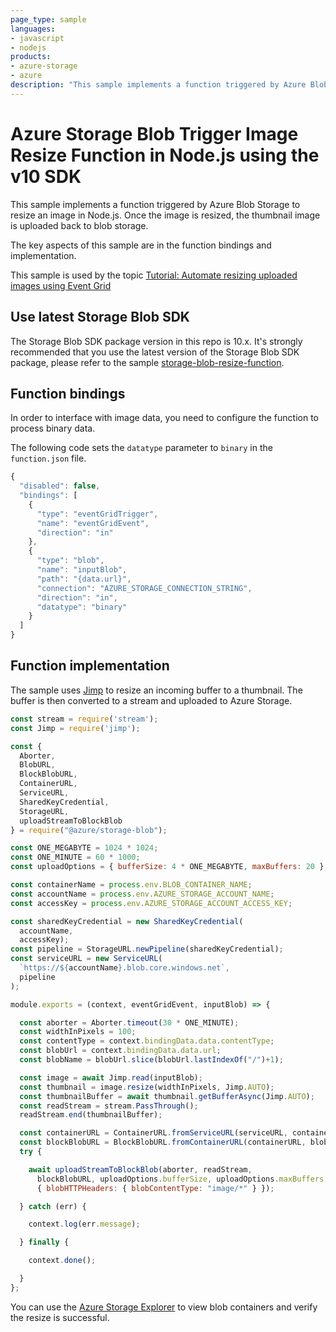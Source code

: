 ```yaml
---
page_type: sample
languages:
- javascript
- nodejs
products:
- azure-storage
- azure
description: "This sample implements a function triggered by Azure Blob Storage to resize an image in Node.js."
---
```


# Azure Storage Blob Trigger Image Resize Function in Node.js using the v10 SDK

This sample implements a function triggered by Azure Blob Storage to resize an image in Node.js. Once the image is resized, the thumbnail image is uploaded back to blob storage.

The key aspects of this sample are in the function bindings and implementation.

This sample is used by the topic [Tutorial: Automate resizing uploaded images using Event Grid](https://docs.microsoft.com/en-us/azure/event-grid/resize-images-on-storage-blob-upload-event?tabs=nodejsv10#deploy-the-function-code/)


## Use latest Storage Blob SDK
The Storage Blob SDK package version in this repo is 10.x. It's strongly recommended that you use the latest version of the Storage Blob SDK package, please refer to the sample [storage-blob-resize-function](https://github.com/Azure/azure-sdk-for-js/tree/master/sdk/storage/storage-blob/samples/storage-blob-resize-function).
## Function bindings

In order to interface with image data, you need to configure the function to process binary data.

The following code sets the `datatype` parameter to `binary` in the `function.json` file.

```javascript
{
  "disabled": false,
  "bindings": [
    {
      "type": "eventGridTrigger",
      "name": "eventGridEvent",
      "direction": "in"
    },
    {
      "type": "blob",
      "name": "inputBlob",
      "path": "{data.url}",
      "connection": "AZURE_STORAGE_CONNECTION_STRING",
      "direction": "in",
      "datatype": "binary"
    }
  ]
}
```

## Function implementation

The sample uses [Jimp](https://github.com/oliver-moran/jimp) to resize an incoming buffer to a thumbnail. The buffer is then converted to a stream and uploaded to Azure Storage.

```javascript
const stream = require('stream');
const Jimp = require('jimp');

const {
  Aborter,
  BlobURL,
  BlockBlobURL,
  ContainerURL,
  ServiceURL,
  SharedKeyCredential,
  StorageURL,
  uploadStreamToBlockBlob
} = require("@azure/storage-blob");

const ONE_MEGABYTE = 1024 * 1024;
const ONE_MINUTE = 60 * 1000;
const uploadOptions = { bufferSize: 4 * ONE_MEGABYTE, maxBuffers: 20 };

const containerName = process.env.BLOB_CONTAINER_NAME;
const accountName = process.env.AZURE_STORAGE_ACCOUNT_NAME;
const accessKey = process.env.AZURE_STORAGE_ACCOUNT_ACCESS_KEY;

const sharedKeyCredential = new SharedKeyCredential(
  accountName,
  accessKey);
const pipeline = StorageURL.newPipeline(sharedKeyCredential);
const serviceURL = new ServiceURL(
  `https://${accountName}.blob.core.windows.net`,
  pipeline
);

module.exports = (context, eventGridEvent, inputBlob) => {  

  const aborter = Aborter.timeout(30 * ONE_MINUTE);
  const widthInPixels = 100;
  const contentType = context.bindingData.data.contentType;
  const blobUrl = context.bindingData.data.url;
  const blobName = blobUrl.slice(blobUrl.lastIndexOf("/")+1);

  const image = await Jimp.read(inputBlob);
  const thumbnail = image.resize(widthInPixels, Jimp.AUTO);
  const thumbnailBuffer = await thumbnail.getBufferAsync(Jimp.AUTO);
  const readStream = stream.PassThrough();
  readStream.end(thumbnailBuffer);

  const containerURL = ContainerURL.fromServiceURL(serviceURL, containerName);
  const blockBlobURL = BlockBlobURL.fromContainerURL(containerURL, blobName);
  try {

    await uploadStreamToBlockBlob(aborter, readStream,
      blockBlobURL, uploadOptions.bufferSize, uploadOptions.maxBuffers,
      { blobHTTPHeaders: { blobContentType: "image/*" } });

  } catch (err) {

    context.log(err.message);

  } finally {

    context.done();

  }
};
```

You can use the [Azure Storage Explorer](https://azure.microsoft.com/features/storage-explorer/) to view blob containers and verify the resize is successful.
